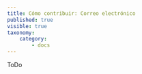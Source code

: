 ```yaml
---
title: Cómo contribuir: Correo electrónico
published: true
visible: true
taxonomy:
    category:
        - docs
---
```

ToDo
